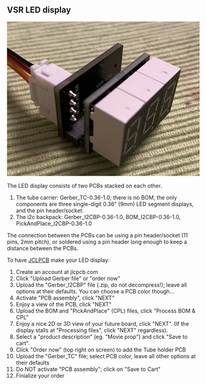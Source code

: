 
## VSR LED display

<img src="img/LEDdisp.png">

The LED display consists of two PCBs stacked on each other.

1) The tube carrier: Gerber_TC-0.36-1.0; there is no BOM, the only components are three single-digit 0.36" (9mm) LED segment displays, and the pin header/socket.
2) The i2c backpack: Gerber_I2CBP-0.36-1.0, BOM_I2CBP-0.36-1.0, PickAndPlace_I2CBP-0.36-1.0

The connection between the PCBs can be using a pin header/socket (11 pins, 2mm pitch), or soldered using a pin header long enough to keep a distance between the PCBs.

To have [JCLPCB](https://jlcpcb.com) make your LED display:
1) Create an account at jlcpcb.com
2) Click "Upload Gerber file" or "order now"
3) Upload the "Gerber_I2CBP" file (.zip, do not decompress!); leave all options at their defaults. You can choose a PCB color though...
4) Activate "PCB assembly", click "NEXT"
5) Enjoy a view of the PCB, click "NEXT"
6) Upload the BOM and "PickAndPlace" (CPL) files, click "Process BOM & CPL"
8) Enjoy a nice 2D or 3D view of your future board, click "NEXT". (If the display stalls at "Processing files", click "NEXT" regardless).
9) Select a "product description" (eg. "Movie prop") and click "Save to cart".
10) Click "Order now" (top right on screen) to add the Tube holder PCB
11) Upload the "Gerber_TC" file; select PCB color, leave all other options at their defaults
12) Do NOT activate "PCB assembly"; click on "Save to Cart"
13) Finialize your order


